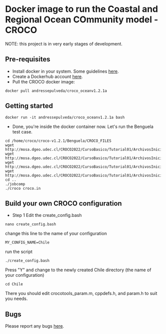 # Docker image to run the Coastal and Regional Ocean COmmunity model - CROCO

NOTE: this project is in very early stages of development.  

## Pre-requisites

- Install docker in your system. Some guidelines [here](https://docs.docker.com/engine/installation/).
- Create a Dockerhub account [here](https://hub.docker.com/).
- Pull the CROCO docker image:
```
docker pull andressepulveda/croco_oceanv1.2.1a
```

## Getting started 


```
docker run -it andressepulveda/croco_oceanv1.2.1a bash
```

- Done, you're inside the docker container now. Let's run the Benguela test case. 
```
cd /home/croco/croco-v1.2.1/Benguela/CROCO_FILES
wget http://mosa.dgeo.udec.cl/CROCO2022/CursoBasico/Tutorial01/ArchivosIniciales/croco_grd.nc
wget http://mosa.dgeo.udec.cl/CROCO2022/CursoBasico/Tutorial01/ArchivosIniciales/croco_frc.nc
wget http://mosa.dgeo.udec.cl/CROCO2022/CursoBasico/Tutorial01/ArchivosIniciales/croco_clm.nc
wget http://mosa.dgeo.udec.cl/CROCO2022/CursoBasico/Tutorial01/ArchivosIniciales/croco_ini.nc
cd ..
./jobcomp
./croco croco.in
```

## Build your own CROCO configuration

- Step 1
Edit the create_config.bash 
```
nano create_config.bash
```
change this line to the name of your configuration
```
MY_CONFIG_NAME=Chile
```
run the script
```
./create_config.bash
```
Press "Y" and change to the newly created Chile directory (the name of your configuration)
```
cd Chile
```
There you should edit crocotools_param.m, cppdefs.h, and param.h
to suit you needs.

## Bugs
Please report any bugs [here](https://github.com/AndresSepulveda/docker-croco-public/issues).
